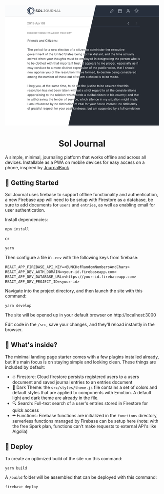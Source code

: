 <p align="center">
  <img alt="preview of page" src="https://raw.githubusercontent.com/gillkyle/images/master/Dark-Light.png" />
</p>
<h1 align="center">
  Sol Journal
</h1>

A simple, minimal, journaling platform that works offline and across all devices. Installable as a PWA on mobile devices for easy access on a phone, inspired by [JournalBook](https://github.com/trys/JournalBook)

## 🚀 Getting Started

Sol Journal uses firebase to support offline functionality and authentication, a new Firebase app will need to be setup with Firestore as a database, be sure to add documents for `users` and `entries`, as well as enabling email for user authentication.

Install dependencies:

```bash
npm install
```

or

```bash
yarn
```

Then configure a file in `.env` with the following keys from firebase:
```env
REACT_APP_FIREBASE_API_KEY=<BUNCHofRandomNumbersAndChars>
REACT_APP_DEV_AUTH_DOMAIN=<your-id.firebaseapp.com>
REACT_APP_DEV_DATABASE_URL=<https://your-id.firebaseapp.com>
REACT_APP_DEV_PROJECT_ID=<your-id>
```

Navigate into the project directory, and then launch the site with this command:

```bash
yarn develop
```

The site will be opened up in your default browser on http://localhost:3000

Edit code in the `/src`, save your changes, and they'll reload instantly in the browser.

## 🧐 What's inside?

The minimal landing page starter comes with a few plugins installed already, but it's main focus is on staying simple and looking clean. These things are included by default:

- 🔥 Firestore: Cloud firestore persists registered users to a users document and saved journal entries to an entries document
- 🎨 Dark Theme: the `src/styles/theme.js` file contains a set of colors and default styles that are applied to components with Emotion. A default light and dark theme are already in the file.
- 🔍 Search: Full-text search of a user's entries stored in Firestore for quick access
- ➗ Functions: Firebase functions are initialized in the `functions` directory, serverless functions managed by Firebase can be setup here (note: with the free Spark plan, functions can't make requests to external API's like Algolia)

## 💫 Deploy

To create an optimized build of the site run this command:

```bash
yarn build
```

A `/build` folder will be assembled that can be deployed with this command:

```bash
firebase deploy
```
